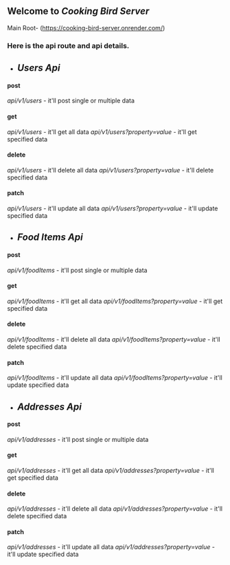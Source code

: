 ## Welcome to *Cooking Bird Server*
Main Root- (https://cooking-bird-server.onrender.com/)

### Here is the api route and api details. 

* ## *Users Api*

#### post
*api/v1/users* - it'll post single or multiple data

#### get
*api/v1/users* - it'll get all data
*api/v1/users?property=value* - it'll get specified data

#### delete
*api/v1/users* - it'll delete all data
*api/v1/users?property=value* - it'll delete specified data

#### patch
*api/v1/users* - it'll update all data
*api/v1/users?property=value* - it'll update specified data





* ## *Food Items Api*

#### post
*api/v1/foodItems* - it'll post single or multiple data

#### get
*api/v1/foodItems* - it'll get all data
*api/v1/foodItems?property=value* - it'll get specified data

#### delete
*api/v1/foodItems* - it'll delete all data
*api/v1/foodItems?property=value* - it'll delete specified data

#### patch
*api/v1/foodItems* - it'll update all data
*api/v1/foodItems?property=value* - it'll update specified data



* ## *Addresses Api*

#### post
*api/v1/addresses* - it'll post single or multiple data

#### get
*api/v1/addresses* - it'll get all data
*api/v1/addresses?property=value* - it'll get specified data

#### delete
*api/v1/addresses* - it'll delete all data
*api/v1/addresses?property=value* - it'll delete specified data

#### patch
*api/v1/addresses* - it'll update all data
*api/v1/addresses?property=value* - it'll update specified data